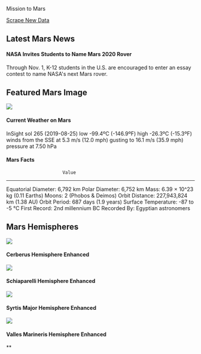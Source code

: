 Mission to Mars

[Scrape New Data](http://127.0.0.1:5000/scrape)

Latest Mars News
----------------

#### NASA Invites Students to Name Mars 2020 Rover

Through Nov. 1, K-12 students in the U.S. are encouraged to enter an
essay contest to name NASA's next Mars rover.

Featured Mars Image
-------------------

![](./Week%2012%20-%20Web-Scraping-and-Document-Databases_files/PIA18049-1920x1200.jpg)

#### Current Weather on Mars

InSight sol 265 (2019-08-25) low -99.4ºC (-146.9ºF) high -26.3ºC
(-15.3ºF) winds from the SSE at 5.3 m/s (12.0 mph) gusting to 16.1 m/s
(35.9 mph) pressure at 7.50 hPa

#### Mars Facts

                         Value
  ---------------------- --------------------------------
  Equatorial Diameter:   6,792 km
  Polar Diameter:        6,752 km
  Mass:                  6.39 × 10\^23 kg (0.11 Earths)
  Moons:                 2 (Phobos & Deimos)
  Orbit Distance:        227,943,824 km (1.38 AU)
  Orbit Period:          687 days (1.9 years)
  Surface Temperature:   -87 to -5 °C
  First Record:          2nd millennium BC
  Recorded By:           Egyptian astronomers

Mars Hemispheres
----------------

![](./Week%2012%20-%20Web-Scraping-and-Document-Databases_files/full.jpg)

#### Cerberus Hemisphere Enhanced

![](./Week%2012%20-%20Web-Scraping-and-Document-Databases_files/full(1).jpg)

#### Schiaparelli Hemisphere Enhanced

![](./Week%2012%20-%20Web-Scraping-and-Document-Databases_files/full(2).jpg)

#### Syrtis Major Hemisphere Enhanced

![](./Week%2012%20-%20Web-Scraping-and-Document-Databases_files/full(3).jpg)

#### Valles Marineris Hemisphere Enhanced

**
